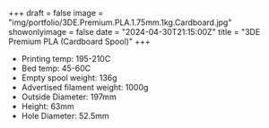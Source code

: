+++
draft = false
image = "img/portfolio/3DE.Premium.PLA.1.75mm.1kg.Cardboard.jpg"
showonlyimage = false
date = "2024-04-30T21:15:00Z"
title = "3DE Premium PLA (Cardboard Spool)"
+++

-   Printing temp: 195-210C
-   Bed temp: 45-60C
-   Empty spool weight: 136g
-   Advertised filament weight: 1000g
-   Outside Diameter: 197mm
-   Height: 63mm
-   Hole Diameter: 52.5mm
<!--more-->